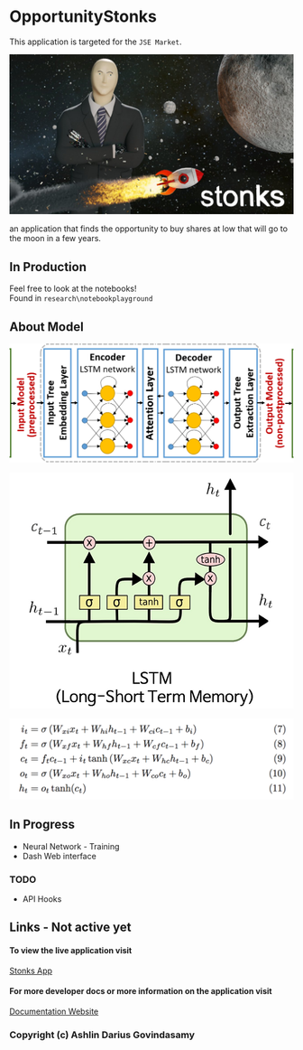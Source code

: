 # OpportunityStonks

This application is targeted for the `JSE Market`.

![Stonks](./assets/img/stonksmoon.jpg)

an application that finds the opportunity to buy shares at low that will go to the moon in a few years.

## In Production
Feel free to look at the notebooks!
<br>
Found in `research\notebookplayground`

## About Model
![LSTM-Diagram](./assets/img/LSTM-Diagram.png)

![LSTM-Diagram2](./assets/img/LSTM-Diagram2.png)


![LSTM-Math](./assets/img/LSTM-math.png)


## In Progress
- Neural Network - Training
- Dash Web interface
 
### TODO

- API Hooks

## Links - Not active yet
#### To view the live application visit 

[Stonks App](stonks.adgstudios.co.za)


#### For more developer docs or more information on the application visit 

[Documentation Website](stonkdocs.adgstudios.co.za)

### Copyright (c) Ashlin Darius Govindasamy 
